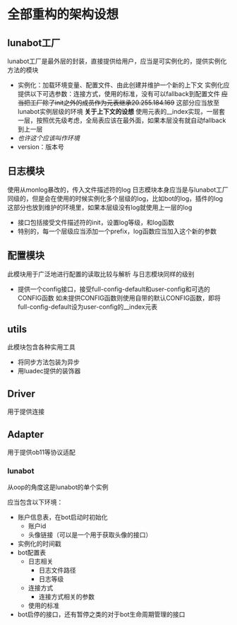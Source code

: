 # 全部重构的架构设想

## lunabot工厂

lunabot工厂是最外层的封装，直接提供给用户，应当是可实例化的，提供实例化方法的模块

- 实例化：加载环境变量、配置文件、由此创建并维护一个新的上下文
  实例化应提供以下可选参数：连接方式，使用的标准，没有可以fallback到配置文件
  ~~应当把工厂除了init之外的成员作为元表继承20.255.184.169~~
  这部分应当放至lunabot实例层级的环境
  **关于上下文的设想**
  使用元表的__index实现，一层套一层，按照优先级考虑，全局表应该在最外面，如果本层没有就自动fallback到上一层
- *也许这个应该叫作环境*
- version：版本号

## 日志模块

使用从monlog暴改的，传入文件描述符的log
日志模块本身应当是与lunabot工厂同级的，但是会在使用的时候实例化多个层级的log，比如bot的log，插件的log
这部分也放到维护的环境里，如果本层级没有log就使用上一层的log

- 接口包括接受文件描述符的init，设置log等级，和log函数
- 特别的，每一个层级应当添加一个prefix，log函数应当加入这个新的参数

## 配置模块

此模块用于广泛地进行配置的读取比较与解析
与日志模块同样的级别
- 提供一个config接口，接受full-config-default和user-config和可选的CONFIG函数
  如未提供CONFIG函数则使用自带的默认CONFIG函数，即将full-config-default设为user-config的__index元表

## utils

此模块包含各种实用工具
- 将同步方法包装为异步
- 用luadec提供的装饰器

## Driver

用于提供连接

## Adapter

用于提供ob11等协议适配

### lunabot

从oop的角度这是lunabot的单个实例

应当包含以下环境：

- 账户信息表，在bot启动时初始化
  - 账户id
  - 头像链接（可以是一个用于获取头像的接口）
- 实例化的时间戳
- bot配置表
  - 日志相关
    - 日志文件路径
    - 日志等级
  - 连接方式
    - 连接方式相关的参数
  - 使用的标准
- bot启停的接口，还有暂停之类的对于bot生命周期管理的接口
